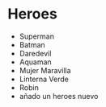 # Heroes

* Superman
* Batman
* Daredevil
* Aquaman
* Mujer Maravilla
* Linterna Verde
* Robin
* añado un heroes nuevo
